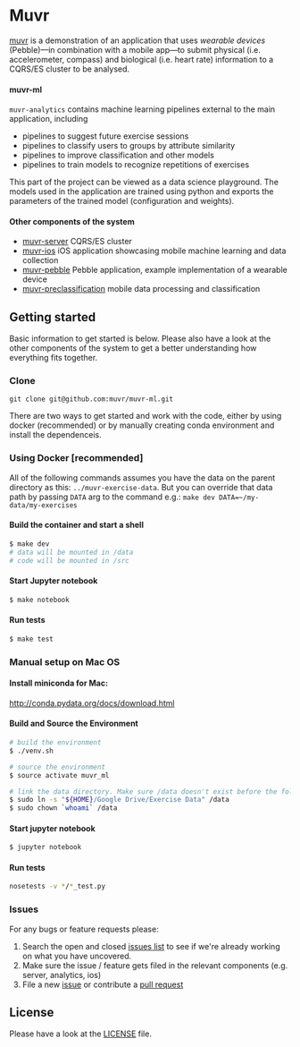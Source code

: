 # Muvr

[muvr](http://www.muvr.io/) is a demonstration of an application that uses _wearable devices_ (Pebble)—in combination with a mobile app—to submit physical (i.e. accelerometer, compass) and biological (i.e. heart rate) information to a CQRS/ES cluster to be analysed.

#### muvr-ml
`muvr-analytics` contains machine learning pipelines external to the main application, including
* pipelines to suggest future exercise sessions
* pipelines to classify users to groups by attribute similarity
* pipelines to improve classification and other models
* pipelines to train models to recognize repetitions of exercises

This part of the project can be viewed as a data science playground. The models used in the application are trained using python and exports the parameters of the trained model (configuration and weights).

#### Other components of the system
- [muvr-server](https://github.com/muvr/muvr-server) CQRS/ES cluster
- [muvr-ios](https://github.com/muvr/muvr-ios) iOS application showcasing mobile machine learning and data collection
- [muvr-pebble](https://github.com/muvr/muvr-pebble) Pebble application, example implementation of a wearable device
- [muvr-preclassification](https://github.com/muvr/muvr-preclassification) mobile data processing and classification

## Getting started
Basic information to get started is below. Please also have a look at the other components of the system to get a better understanding how everything fits together.

### Clone
```
git clone git@github.com:muvr/muvr-ml.git
```
There are two ways to get started and work with the code, either by using docker (recommended) or by manually creating conda environment and install the dependenceis.

### Using Docker [recommended]
All of the following commands assumes you have the data on the parent directory as this: `../muvr-exercise-data`.
But you can override that data path by passing `DATA` arg to the command e.g.: `make dev DATA=~/my-data/my-exercises`
#### Build the container and start a shell
```bash
$ make dev
# data will be mounted in /data
# code will be mounted in /src
```
#### Start Jupyter notebook
```bash
$ make notebook
```
#### Run tests
```bash
$ make test
```
### Manual setup on Mac OS
#### Install miniconda for Mac:
http://conda.pydata.org/docs/download.html
#### Build and Source the Environment
```bash
# build the environment
$ ./venv.sh

# source the environment
$ source activate muvr_ml

# link the data directory. Make sure /data doesn't exist before the following step
$ sudo ln -s "${HOME}/Google Drive/Exercise Data" /data
$ sudo chown `whoami` /data
```
#### Start jupyter notebook
```bash
$ jupyter notebook
```
#### Run tests
```bash
nosetests -v */*_test.py
```
### Issues

For any bugs or feature requests please:

1. Search the open and closed
   [issues list](https://github.com/muvr/muvr-analytics/issues) to see if we're
   already working on what you have uncovered.
2. Make sure the issue / feature gets filed in the relevant components (e.g. server, analytics, ios)
3. File a new [issue](https://github.com/muvr/muvr-analytics/issues) or contribute a
  [pull request](https://github.com/muvr/muvr-analytics/pulls)

## License
Please have a look at the [LICENSE](https://github.com/muvr/muvr-analytics/blob/develop/LICENSE) file.
